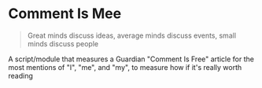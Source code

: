 # Comment Is Mee

>Great minds discuss ideas, average minds discuss events, small minds discuss people

A script/module that measures a Guardian "Comment Is Free" article for the most mentions of "I", "me", and "my", to measure how if it's really worth reading